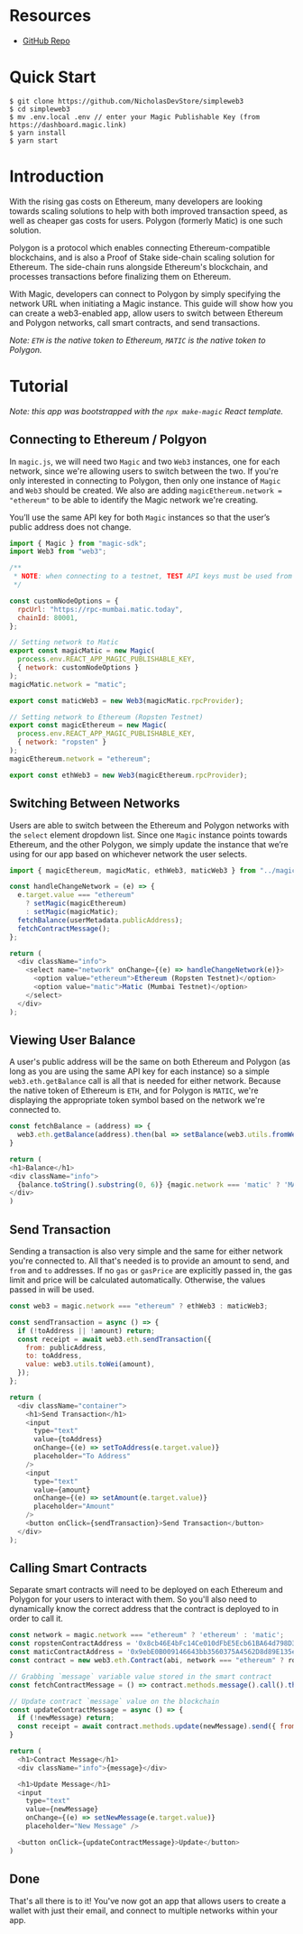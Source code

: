# Resources

- [GitHub Repo](https://github.com/NicholasDevStore/simpleweb3)

# Quick Start

```
$ git clone https://github.com/NicholasDevStore/simpleweb3
$ cd simpleweb3
$ mv .env.local .env // enter your Magic Publishable Key (from https://dashboard.magic.link)
$ yarn install
$ yarn start
```

# Introduction

With the rising gas costs on Ethereum, many developers are looking towards scaling solutions to help with both improved transaction speed, as well as cheaper gas costs for users. Polygon (formerly Matic) is one such solution.

Polygon is a protocol which enables connecting Ethereum-compatible blockchains, and is also a Proof of Stake side-chain scaling solution for Ethereum. The side-chain runs alongside Ethereum's blockchain, and processes transactions before finalizing them on Ethereum.

With Magic, developers can connect to Polygon by simply specifying the network URL when initiating a Magic instance. This guide will show how you can create a web3-enabled app, allow users to switch between Ethereum and Polygon networks, call smart contracts, and send transactions.

_Note: `ETH` is the native token to Ethereum, `MATIC` is the native token to Polygon._

# Tutorial

_Note: this app was bootstrapped with the `npx make-magic` React template._

## Connecting to Ethereum / Polgyon

In `magic.js`, we will need two `Magic` and two `Web3` instances, one for each network, since we're allowing users to switch between the two. If you're only interested in connecting to Polygon, then only one instance of `Magic` and `Web3` should be created. We also are adding `magicEthereum.network = "ethereum"` to be able to identify the Magic network we're creating.

You’ll use the same API key for both `Magic` instances so that the user’s public address does not change.

```js
import { Magic } from "magic-sdk";
import Web3 from "web3";

/**
 * NOTE: when connecting to a testnet, TEST API keys must be used from the Magic dashboard (live API keys for eth mainnet)
 */

const customNodeOptions = {
  rpcUrl: "https://rpc-mumbai.matic.today",
  chainId: 80001,
};

// Setting network to Matic
export const magicMatic = new Magic(
  process.env.REACT_APP_MAGIC_PUBLISHABLE_KEY,
  { network: customNodeOptions }
);
magicMatic.network = "matic";

export const maticWeb3 = new Web3(magicMatic.rpcProvider);

// Setting network to Ethereum (Ropsten Testnet)
export const magicEthereum = new Magic(
  process.env.REACT_APP_MAGIC_PUBLISHABLE_KEY,
  { network: "ropsten" }
);
magicEthereum.network = "ethereum";

export const ethWeb3 = new Web3(magicEthereum.rpcProvider);
```

## Switching Between Networks

Users are able to switch between the Ethereum and Polygon networks with the `select` element dropdown list. Since one `Magic` instance points towards Ethereum, and the other Polygon, we simply update the instance that we’re using for our app based on whichever network the user selects.

```js
import { magicEthereum, magicMatic, ethWeb3, maticWeb3 } from "../magic";

const handleChangeNetwork = (e) => {
  e.target.value === "ethereum"
    ? setMagic(magicEthereum)
    : setMagic(magicMatic);
  fetchBalance(userMetadata.publicAddress);
  fetchContractMessage();
};

return (
  <div className="info">
    <select name="network" onChange={(e) => handleChangeNetwork(e)}>
      <option value="ethereum">Ethereum (Ropsten Testnet)</option>
      <option value="matic">Matic (Mumbai Testnet)</option>
    </select>
  </div>
);
```

## Viewing User Balance

A user's public address will be the same on both Ethereum and Polygon (as long as you are using the same API key for each instance) so a simple `web3.eth.getBalance` call is all that is needed for either network. Because the native token of Ethereum is `ETH`, and for Polygon is `MATIC`, we're displaying the appropriate token symbol based on the network we're connected to.

```js
const fetchBalance = (address) => {
  web3.eth.getBalance(address).then(bal => setBalance(web3.utils.fromWei(bal)))
}

return (
<h1>Balance</h1>
<div className="info">
  {balance.toString().substring(0, 6)} {magic.network === 'matic' ? 'MATIC' : 'ETH'}
</div>
)
```

## Send Transaction

Sending a transaction is also very simple and the same for either network you're connected to. All that's needed is to provide an amount to send, and `from` and `to` addresses. If no `gas` or `gasPrice` are explicitly passed in, the gas limit and price will be calculated automatically. Otherwise, the values passed in will be used.

```js
const web3 = magic.network === "ethereum" ? ethWeb3 : maticWeb3;

const sendTransaction = async () => {
  if (!toAddress || !amount) return;
  const receipt = await web3.eth.sendTransaction({
    from: publicAddress,
    to: toAddress,
    value: web3.utils.toWei(amount),
  });
};

return (
  <div className="container">
    <h1>Send Transaction</h1>
    <input
      type="text"
      value={toAddress}
      onChange={(e) => setToAddress(e.target.value)}
      placeholder="To Address"
    />
    <input
      type="text"
      value={amount}
      onChange={(e) => setAmount(e.target.value)}
      placeholder="Amount"
    />
    <button onClick={sendTransaction}>Send Transaction</button>
  </div>
);
```

## Calling Smart Contracts

Separate smart contracts will need to be deployed on each Ethereum and Polygon for your users to interact with them. So you'll also need to dynamically know the correct address that the contract is deployed to in order to call it.

```js
const network = magic.network === "ethereum" ? 'ethereum' : 'matic';
const ropstenContractAddress = '0x8cb46E4bFc14Ce010dFbE5Ecb61BA64d798D3A67';
const maticContractAddress = '0x9ebE0B009146643bb3560375A4562D8d89E135e9';
const contract = new web3.eth.Contract(abi, network === "ethereum" ? ropstenContractAddress : maticContractAddress);

// Grabbing `message` variable value stored in the smart contract
const fetchContractMessage = () => contract.methods.message().call().then(setMessage)

// Update contract `message` value on the blockchain
const updateContractMessage = async () => {
  if (!newMessage) return;
  const receipt = await contract.methods.update(newMessage).send({ from: user.publicAddress });
}

return (
  <h1>Contract Message</h1>
  <div className="info">{message}</div>

  <h1>Update Message</h1>
  <input
    type="text"
    value={newMessage}
    onChange={(e) => setNewMessage(e.target.value)}
    placeholder="New Message" />

  <button onClick={updateContractMessage}>Update</button>
)
```

## Done

That's all there is to it! You've now got an app that allows users to create a wallet with just their email, and connect to multiple networks within your app.
